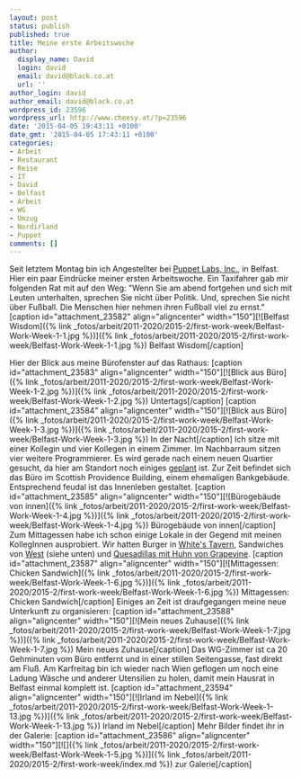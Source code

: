 ```yaml
---
layout: post
status: publish
published: true
title: Meine erste Arbeitswoche
author:
  display_name: David
  login: david
  email: david@black.co.at
  url: ''
author_login: david
author_email: david@black.co.at
wordpress_id: 23596
wordpress_url: http://www.cheesy.at/?p=23596
date: '2015-04-05 19:43:11 +0100'
date_gmt: '2015-04-05 17:43:11 +0100'
categories:
- Arbeit
- Restaurant
- Reise
- IT
- David
- Belfast
- Arbeit
- WG
- Umzug
- Nordirland
- Puppet
comments: []
---
```

Seit letztem Montag bin ich Angestellter bei [Puppet Labs, Inc.](https://puppetlabs.com/), in Belfast. Hier ein paar Eindrücke meiner ersten Arbeitswoche.
Ein Taxifahrer gab mir folgenden Rat mit auf den Weg: "Wenn Sie am abend fortgehen und sich mit Leuten unterhalten, sprechen Sie nicht über Politik. Und, sprechen Sie nicht über Fußball. Die Menschen hier nehmen ihren Fußball viel zu ernst."
[caption id="attachment\_23582" align="aligncenter" width="150"][![Belfast Wisdom]({% link _fotos/arbeit/2011-2020/2015-2/first-work-week/Belfast-Work-Week-1-1.jpg %})]({% link _fotos/arbeit/2011-2020/2015-2/first-work-week/Belfast-Work-Week-1-1.jpg %}) Belfast Wisdom[/caption]
<!--more-->
Hier der Blick aus meine Bürofenster auf das Rathaus:
[caption id="attachment\_23583" align="aligncenter" width="150"][![Blick aus Büro]({% link _fotos/arbeit/2011-2020/2015-2/first-work-week/Belfast-Work-Week-1-2.jpg %})]({% link _fotos/arbeit/2011-2020/2015-2/first-work-week/Belfast-Work-Week-1-2.jpg %}) Untertags[/caption]
[caption id="attachment\_23584" align="aligncenter" width="150"][![Blick aus Büro]({% link _fotos/arbeit/2011-2020/2015-2/first-work-week/Belfast-Work-Week-1-3.jpg %})]({% link _fotos/arbeit/2011-2020/2015-2/first-work-week/Belfast-Work-Week-1-3.jpg %}) In der Nacht[/caption]
Ich sitze mit einer Kollegin und vier Kollegen in einem Zimmer. Im Nachbarraum sitzen vier weitere Programmierer. Es wird gerade nach einem neuen Quartier gesucht, da hier am Standort noch einiges [geplant](http://www.bbc.com/news/uk-northern-ireland-29285697) ist. Zur Zeit befindet sich das Büro im Scottish Providence Building, einem ehemaligen Bankgebäude. Entsprechend feudal ist das Innenleben gestaltet.
[caption id="attachment\_23585" align="aligncenter" width="150"][![Bürogebäude von innen]({% link _fotos/arbeit/2011-2020/2015-2/first-work-week/Belfast-Work-Week-1-4.jpg %})]({% link _fotos/arbeit/2011-2020/2015-2/first-work-week/Belfast-Work-Week-1-4.jpg %}) Bürogebäude von innen[/caption]
Zum Mittagessen habe ich schon einige Lokale in der Gegend mit meinen KollegInnen ausprobiert. Wir hatten Burger in [White's Tavern](http://www.yelp.co.uk/biz/whites-tavern-belfast), Sandwiches von [West](http://www.tripadvisor.co.uk/Restaurant_Review-g186470-d2456250-Reviews-West_Cafe-Belfast_Northern_Ireland.html) (siehe unten) und [Quesadillas mit Huhn von Grapevine](https://www.facebook.com/GrapevineFood/photos/a.719371414813354.1073741826.252831944800639/805858096164685/?type=1&theater).
[caption id="attachment\_23587" align="aligncenter" width="150"][![Mittagessen: Chicken Sandwich]({% link _fotos/arbeit/2011-2020/2015-2/first-work-week/Belfast-Work-Week-1-6.jpg %})]({% link _fotos/arbeit/2011-2020/2015-2/first-work-week/Belfast-Work-Week-1-6.jpg %}) Mittagessen: Chicken Sandwich[/caption]
Einiges an Zeit ist draufgegangen meine neue Unterkunft zu organisieren:
[caption id="attachment\_23588" align="aligncenter" width="150"][![Mein neues Zuhause]({% link _fotos/arbeit/2011-2020/2015-2/first-work-week/Belfast-Work-Week-1-7.jpg %})]({% link _fotos/arbeit/2011-2020/2015-2/first-work-week/Belfast-Work-Week-1-7.jpg %}) Mein neues Zuhause[/caption]
Das WG-Zimmer ist ca 20 Gehminuten vom Büro entfernt und in einer stillen Seitengasse, fast direkt am Fluß.
Am Karfreitag bin ich wieder nach Wien geflogen um noch eine Ladung Wäsche und anderer Utensilien zu holen, damit mein Hausrat in Belfast einmal komplett ist.
[caption id="attachment\_23594" align="aligncenter" width="150"][![Irland im Nebel]({% link _fotos/arbeit/2011-2020/2015-2/first-work-week/Belfast-Work-Week-1-13.jpg %})]({% link _fotos/arbeit/2011-2020/2015-2/first-work-week/Belfast-Work-Week-1-13.jpg %}) Irland im Nebel[/caption]
Mehr Bilder findet ihr in der Galerie:
[caption id="attachment\_23586" align="aligncenter" width="150"][![]({% link _fotos/arbeit/2011-2020/2015-2/first-work-week/Belfast-Work-Week-1-5.jpg %})]({% link _fotos/arbeit/2011-2020/2015-2/first-work-week/index.md %}) zur Galerie[/caption]
